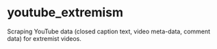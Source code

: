 # youtube_extremism
Scraping YouTube data (closed caption text, video meta-data, comment data) for extremist videos. 
